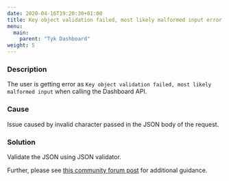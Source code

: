 ```yaml
---
date: 2020-04-16T19:20:30+01:00
title: Key object validation failed, most likely malformed input error
menu:
  main:
    parent: "Tyk Dashboard"
weight: 5 
---
```


### Description

The user is getting error as `Key object validation failed, most likely malformed input` when calling the Dashboard API.

### Cause

Issue caused by invalid character passed in the JSON body of the request.

### Solution

Validate the JSON using JSON validator.

Further, please see [this community forum post](https://community.tyk.io/t/error-creating-new-api-through-dashboard-rest-api/1555/2) for additional guidance.
